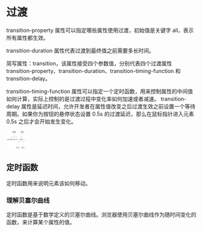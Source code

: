 # 过渡

transition-property 属性可以指定哪些属性使用过渡，初始值是关键字 all，表示所有属性都生效。

transition-duration 属性代表过渡到最终值之前需要多长时间。

简写属性：transition，该属性接受四个参数值，分别代表四个过渡属性 transition-property、transition-duration、transition-timing-function 和 transition-delay。

transition-timing-function 属性可以指定一个定时函数，用来控制属性的中间值如何计算，实际上控制的是过渡过程中变化率如何加速或者减速。
transition-delay 属性是延迟时间，允许开发者在属性值改变之后过渡生效之前设置一个等待周期。如果你为按钮的悬停状态设置 0.5s 的过渡延迟，那么在鼠标指针进入元素 0.5s 之后才会开始发生变化。

<img src="../images/pic_14-2.jpeg" width="50" height="50" />

## 定时函数

定时函数用来说明元素该如何移动。

### 理解贝塞尔曲线

定时函数是基于数学定义的贝塞尔曲线。浏览器使用贝塞尔曲线作为随时间变化的函数，来计算某个属性的值。
